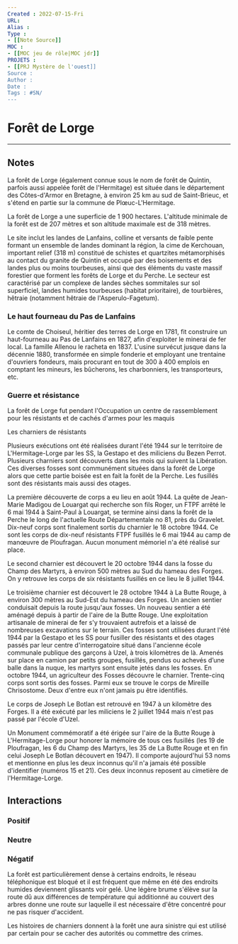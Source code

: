 ```yaml
---
Created : 2022-07-15-Fri
URL:
Alias :
Type : 
- [[Note Source]]
MOC : 
- [[MOC jeu de rôle|MOC jdr]]
PROJETS :
- [[PRJ Mystère de l'ouest]]
Source :
Author :
Date :
Tags : #SN/
---
```


# Forêt de Lorge


***

## Notes

La forêt de Lorge (également connue sous le nom de forêt de Quintin, parfois aussi appelée forêt de l'Hermitage) est située dans le département des Côtes-d'Armor en Bretagne, à environ 25 km au sud de Saint-Brieuc, et s'étend en partie sur la commune de Plœuc-L'Hermitage. 

La forêt de Lorge a une superficie de 1 900 hectares. L'altitude minimale de la forêt est de 207 mètres et son altitude maximale est de 318 mètres.

Le site inclut les landes de Lanfains, colline et versants de faible pente formant un ensemble de landes dominant la région, la cime de Kerchouan, important relief (318 m) constitué de schistes et quartzites métamorphisés au contact du granite de Quintin et occupé par des boisements et des landes plus ou moins tourbeuses, ainsi que des éléments du vaste massif forestier que forment les forêts de Lorge et du Perche. Le secteur est caractérisé par un complexe de landes sèches sommitales sur sol superficiel, landes humides tourbeuses (habitat prioritaire), de tourbières, hêtraie (notamment hêtraie de l'Asperulo-Fagetum). 

### Le haut fourneau du Pas de Lanfains
Le comte de Choiseul, héritier des terres de Lorge en 1781, fit construire un haut-fourneau au Pas de Lanfains en 1827, afin d'exploiter le minerai de fer local. La famille Allenou le racheta en 1837. L'usine survécut jusque dans la décennie 1880, transformée en simple fonderie et employant une trentaine d'ouvriers fondeurs, mais procurant en tout de 300 à 400 emplois en comptant les mineurs, les bûcherons, les charbonniers, les transporteurs, etc.

### Guerre et résistance
La forêt de Lorge fut pendant l'Occupation un centre de rassemblement pour les résistants et de cachés d'armes pour les maquis

Les charniers de résistants

Plusieurs exécutions ont été réalisées durant l'été 1944 sur le territoire de L'Hermitage-Lorge par les SS, la Gestapo et des miliciens du Bezen Perrot. Plusieurs charniers sont découverts dans les mois qui suivent la Libération. Ces diverses fosses sont communément situées dans la forêt de Lorge alors que cette partie boisée est en fait la forêt de la Perche. Les fusillés sont des résistants mais aussi des otages.

La première découverte de corps a eu lieu en août 1944. La quête de Jean-Marie Madigou de Louargat qui recherche son fils Roger, un FTPF arrêté le 6 mai 1944 à Saint-Paul à Louargat, se termine ainsi dans la forêt de la Perche le long de l'actuelle Route Départementale no 81, près du Gravelet. Dix-neuf corps sont finalement sortis du charnier le 18 octobre 1944. Ce sont les corps de dix-neuf résistants FTPF fusillés le 6 mai 1944 au camp de manœuvre de Ploufragan. Aucun monument mémoriel n'a été réalisé sur place.

Le second charnier est découvert le 20 octobre 1944 dans la fosse du Champ des Martyrs, à environ 500 mètres au Sud du hameau des Forges. On y retrouve les corps de six résistants fusillés en ce lieu le 8 juillet 1944.

Le troisième charnier est découvert le 28 octobre 1944 à La Butte Rouge, à environ 300 mètres au Sud-Est du hameau des Forges. Un ancien sentier conduisait depuis la route jusqu'aux fosses. Un nouveau sentier a été aménagé depuis à partir de l'aire de la Butte Rouge. Une exploitation artisanale de minerai de fer s'y trouvaient autrefois et a laissé de nombreuses excavations sur le terrain. Ces fosses sont utilisées durant l'été 1944 par la Gestapo et les SS pour fusiller des résistants et des otages passés par leur centre d'interrogatoire situé dans l'ancienne école communale publique des garçons à Uzel, à trois kilomètres de là. Amenés sur place en camion par petits groupes, fusillés, pendus ou achevés d’une balle dans la nuque, les martyrs sont ensuite jetés dans les fosses. En octobre 1944, un agriculteur des Fosses découvre le charnier. Trente-cinq corps sont sortis des fosses. Parmi eux se trouve le corps de Mireille Chrisostome. Deux d'entre eux n'ont jamais pu être identifiés.

Le corps de Joseph Le Botlan est retrouvé en 1947 à un kilomètre des Forges. Il a été exécuté par les miliciens le 2 juillet 1944 mais n'est pas passé par l'école d'Uzel.

Un Monument commémoratif a été érigée sur l'aire de la Butte Rouge à L'Hermitage-Lorge pour honorer la mémoire de tous ces fusillés (les 19 de Ploufragan, les 6 du Champ des Martyrs, les 35 de La Butte Rouge et en fin celui Joseph Le Botlan découvert en 1947). Il comporte aujourd'hui 53 noms et mentionne en plus les deux inconnus qu'il n'a jamais été possible d'identifier (numéros 15 et 21). Ces deux inconnus reposent au cimetière de l'Hermitage-Lorge. 

## Interactions

### Positif

### Neutre

### Négatif

La forêt est particulièrement dense à certains endroits, le réseau téléphonique est bloqué et il est fréquent que même en été des endroits humides deviennent glissants voir gelé. Une légère brume s'élève sur la route dû aux différences de température qui additionné au couvert des arbres donne une route sur laquelle il est nécessaire d'être concentré pour ne pas risquer d'accident.

Les histoires de charniers donnent à la forêt une aura sinistre qui est utilisé par certain pour se cacher des autorités ou commettre des crimes.


